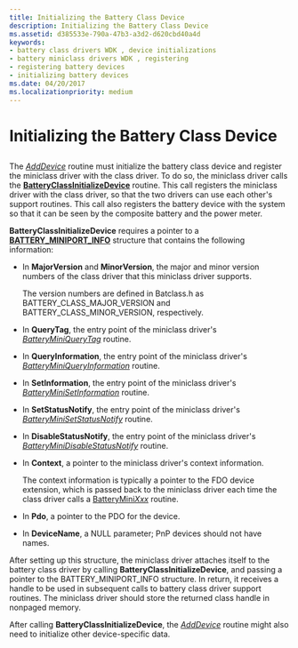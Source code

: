 ```yaml
---
title: Initializing the Battery Class Device
description: Initializing the Battery Class Device
ms.assetid: d385533e-790a-47b3-a3d2-d620cbd40a4d
keywords:
- battery class drivers WDK , device initializations
- battery miniclass drivers WDK , registering
- registering battery devices
- initializing battery devices
ms.date: 04/20/2017
ms.localizationpriority: medium
---
```


# Initializing the Battery Class Device


## <span id="ddk_initializing_the_battery_class_device_dg"></span><span id="DDK_INITIALIZING_THE_BATTERY_CLASS_DEVICE_DG"></span>


The [*AddDevice*](/windows-hardware/drivers/ddi/wdm/nc-wdm-driver_add_device) routine must initialize the battery class device and register the miniclass driver with the class driver. To do so, the miniclass driver calls the [**BatteryClassInitializeDevice**](/windows/desktop/api/batclass/nf-batclass-batteryclassinitializedevice) routine. This call registers the miniclass driver with the class driver, so that the two drivers can use each other's support routines. This call also registers the battery device with the system so that it can be seen by the composite battery and the power meter.

**BatteryClassInitializeDevice** requires a pointer to a [**BATTERY\_MINIPORT\_INFO**](/windows/desktop/api/batclass/ns-batclass-battery_miniport_info) structure that contains the following information:

-   In **MajorVersion** and **MinorVersion**, the major and minor version numbers of the class driver that this miniclass driver supports.

    The version numbers are defined in Batclass.h as BATTERY\_CLASS\_MAJOR\_VERSION and BATTERY\_CLASS\_MINOR\_VERSION, respectively.

-   In **QueryTag**, the entry point of the miniclass driver's [*BatteryMiniQueryTag*](/windows/desktop/api/batclass/nc-batclass-bclass_query_tag_callback) routine.

-   In **QueryInformation**, the entry point of the miniclass driver's [*BatteryMiniQueryInformation*](/windows/desktop/api/batclass/nc-batclass-bclass_query_information_callback) routine.

-   In **SetInformation**, the entry point of the miniclass driver's [*BatteryMiniSetInformation*](/windows/desktop/api/batclass/nc-batclass-bclass_set_information_callback) routine.

-   In **SetStatusNotify**, the entry point of the miniclass driver's [*BatteryMiniSetStatusNotify*](/windows/desktop/api/batclass/nc-batclass-bclass_set_status_notify_callback) routine.

-   In **DisableStatusNotify**, the entry point of the miniclass driver's [*BatteryMiniDisableStatusNotify*](/windows/desktop/api/batclass/nc-batclass-bclass_disable_status_notify_callback) routine.

-   In **Context**, a pointer to the miniclass driver's context information.

    The context information is typically a pointer to the FDO device extension, which is passed back to the miniclass driver each time the class driver calls a [BatteryMini*Xxx*](/windows-hardware/drivers/ddi/_battery/) routine.

-   In **Pdo**, a pointer to the PDO for the device.

-   In **DeviceName**, a NULL parameter; PnP devices should not have names.

After setting up this structure, the miniclass driver attaches itself to the battery class driver by calling **BatteryClassInitializeDevice**, and passing a pointer to the BATTERY\_MINIPORT\_INFO structure. In return, it receives a handle to be used in subsequent calls to battery class driver support routines. The miniclass driver should store the returned class handle in nonpaged memory.

After calling **BatteryClassInitializeDevice**, the [*AddDevice*](/windows-hardware/drivers/ddi/wdm/nc-wdm-driver_add_device) routine might also need to initialize other device-specific data.

 

